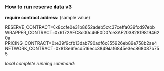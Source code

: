 ### How to run reserve data v3


**require contract address:** (sample value)

RESERVE_CONTRACT=0x8ccfe0e31b8652adeb5cfc37ceffa039fcd97ebb
WRAPPER_CONTRACT=0x6172AFC8c00c46E0D07ce3AF203828198194620a
PRICING_CONTRACT=0xe39f9cfb13dab790adf6c855926eb89e758b2ae4
NETWORK_CONTRACT=0x818e6fecd516ecc3849daf6845e3ec868087b755

*local complete running command:*

